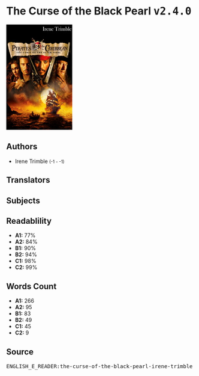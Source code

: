 # The Curse of the Black Pearl <kbd>v2.4.0</kbd>

![](./cover.medium.jpg "")

## Authors


 - Irene Trimble <small>(-1 - -1)</small>

## Translators



## Subjects



## Readablility


 - **A1:** 77%
 - **A2:** 84%
 - **B1:** 90%
 - **B2:** 94%
 - **C1:** 98%
 - **C2:** 99%

## Words Count


 - **A1:** 266
 - **A2:** 95
 - **B1:** 83
 - **B2:** 49
 - **C1:** 45
 - **C2:** 9

## Source


<kbd>ENGLISH_E_READER:the-curse-of-the-black-pearl-irene-trimble</kbd>
